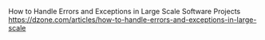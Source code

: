 How to Handle Errors and Exceptions in Large Scale Software Projects
https://dzone.com/articles/how-to-handle-errors-and-exceptions-in-large-scale
